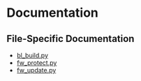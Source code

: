 # Documentation
## File-Specific Documentation
- [bl_build.py](./bl_build.md)
- [fw_protect.py](./fw_protect.md)
- [fw_update.py](./fw_update.md.md)
##
